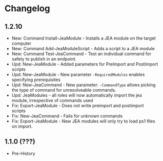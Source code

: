 ﻿# Changelog

## 1.2.10

- New: Command Install-JeaModule - Installs a JEA module on the target computer
- New: Command Add-JeaModuleScript - Adds a script to a JEA module
- New: Command Test-JeaCommand - Test an individual command for safety to publish in an endpoint.
- Upd: New-JeaModule - Added parameters for PreImport and PostImport scripts
- Upd: New-JeaModule - New parameter `-RequiredModules` enables specifying prerequisites
- Upd: New-JeaCommand - New parameter: `-CommandType` allows picking the type of command for unresolveable commands.
- Upd: JeaModules - all roles will now automatically import the jea module, irrespective of commands used
- Fix: Export-JeaModule - Does not write preimport and postimport scripts
- Fix: New-JeaCommand - Fails for unknown commands
- Fix: Export-JeaModule - New JEA modules will only try to load ps1 files on import.

## 1.1.0 (???)

- Pre-History